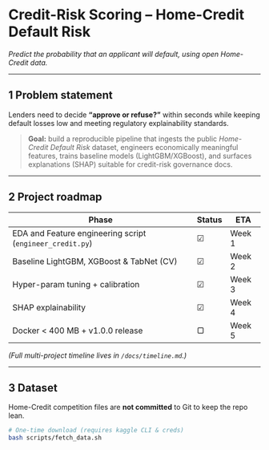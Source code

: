# Credit-Risk Scoring – Home-Credit Default Risk
*Predict the probability that an applicant will default, using open Home-Credit data.*

---

## 1  Problem statement
Lenders need to decide **“approve or refuse?”** within seconds while keeping default losses low and meeting regulatory explainability standards.

> **Goal:** build a reproducible pipeline that ingests the public *Home-Credit Default Risk* dataset, engineers economically meaningful features, trains baseline models (LightGBM/XGBoost), and surfaces explanations (SHAP) suitable for credit-risk governance docs.

---

## 2  Project roadmap 
| Phase | Status | ETA |
|-------|--------|-----|
| EDA and Feature engineering script (`engineer_credit.py`) | ☑ | Week 1 |
| Baseline LightGBM, XGBoost & TabNet (CV) | ☑ | Week 2 |
| Hyper-param tuning + calibration | ☑ | Week 3 |
| SHAP explainability | ☑ | Week 4 |
| Docker < 400 MB + v1.0.0 release | ▢ | Week 5 |

*(Full multi-project timeline lives in `/docs/timeline.md`.)*

---

## 3  Dataset 
Home-Credit competition files are **not committed** to Git to keep the repo lean.

```bash
# One-time download (requires kaggle CLI & creds)
bash scripts/fetch_data.sh

